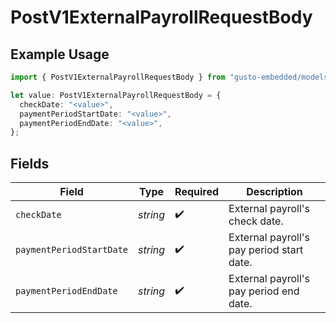 # PostV1ExternalPayrollRequestBody

## Example Usage

```typescript
import { PostV1ExternalPayrollRequestBody } from "gusto-embedded/models/operations";

let value: PostV1ExternalPayrollRequestBody = {
  checkDate: "<value>",
  paymentPeriodStartDate: "<value>",
  paymentPeriodEndDate: "<value>",
};
```

## Fields

| Field                                     | Type                                      | Required                                  | Description                               |
| ----------------------------------------- | ----------------------------------------- | ----------------------------------------- | ----------------------------------------- |
| `checkDate`                               | *string*                                  | :heavy_check_mark:                        | External payroll's check date.            |
| `paymentPeriodStartDate`                  | *string*                                  | :heavy_check_mark:                        | External payroll's pay period start date. |
| `paymentPeriodEndDate`                    | *string*                                  | :heavy_check_mark:                        | External payroll's pay period end date.   |